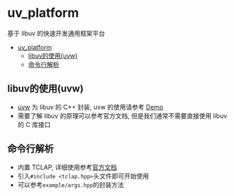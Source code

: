 # uv_platform

基于 libuv 的快速开发通用框架平台

- [uv\_platform](#uv_platform)
  - [libuv的使用(uvw)](#libuv的使用uvw)
  - [命令行解析](#命令行解析)

## libuv的使用(uvw)

- [uvw](https://github.com/skypjack/uvw) 为 libuv 的 C++ 封装, uvw 的使用请参考 [Demo](https://github.com/skypjack/uvw/tree/main/test/uvw)
- 需要了解 libuv 的原理可以参考官方文档, 但是我们通常不需要直接使用 libuv 的 C 库接口

## 命令行解析

- 内置 TCLAP, 详细使用参考[官方文档](https://tclap.sourceforge.net/manual.html)
- 引入```#include <tclap.hpp>```头文件即可开始使用
- 可以参考```example/args.hpp```的封装方法